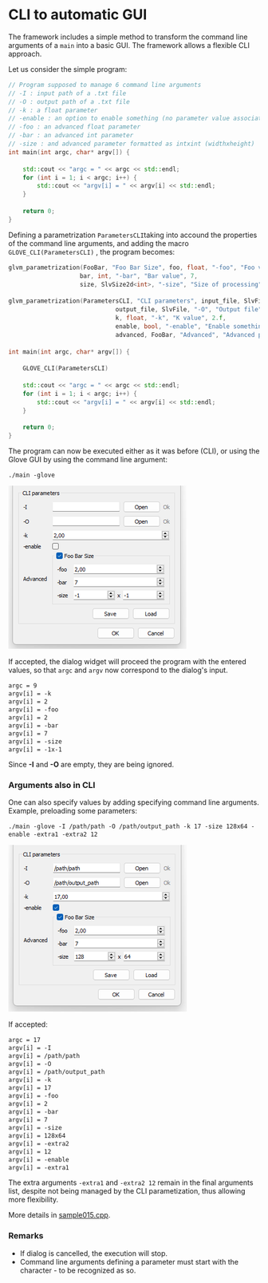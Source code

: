# CLI to automatic GUI

The framework includes a simple method to transform the command line arguments of a `main` into a basic GUI. The framework allows a flexible CLI approach.

Let us consider the simple program:

```cpp
// Program supposed to manage 6 command line arguments
// -I : input path of a .txt file
// -O : output path of a .txt file
// -k : a float parameter
// -enable : an option to enable something (no parameter value associated)
// -foo : an advanced float parameter
// -bar : an advanced int parameter
// -size : and advanced parameter formatted as intxint (widthxheight)
int main(int argc, char* argv[]) {

    std::cout << "argc = " << argc << std::endl;
    for (int i = 1; i < argc; i++) {
        std::cout << "argv[i] = " << argv[i] << std::endl;
    }

    return 0;
}
```

Defining a parametrization `ParametersCLI`taking into accound the properties of the command line arguments, and adding the macro <code>GLOVE_CLI(ParametersCLI)</code> , the program becomes:

```cpp
glvm_parametrization(FooBar, "Foo Bar Size", foo, float, "-foo", "Foo value", 2.f,
                    bar, int, "-bar", "Bar value", 7,
                    size, SlvSize2d<int>, "-size", "Size of processing", SlvSize2d<int>(- 1, -1))

glvm_parametrization(ParametersCLI, "CLI parameters", input_file, SlvFile, "-I", "Input file", SlvFile(SlvFileExtensions({ ".txt" }), SlvFile::IO::Read),
                              output_file, SlvFile, "-O", "Output file", SlvFile(SlvFileExtensions({ ".txt" }), SlvFile::IO::Write),
                              k, float, "-k", "K value", 2.f,
                              enable, bool, "-enable", "Enable something", false,
                              advanced, FooBar, "Advanced", "Advanced parameters", FooBar());

int main(int argc, char* argv[]) {

    GLOVE_CLI(ParametersCLI)

    std::cout << "argc = " << argc << std::endl;
    for (int i = 1; i < argc; i++) {
        std::cout << "argv[i] = " << argv[i] << std::endl;
    }

    return 0;
}
```

The program can now be executed either as it was before (CLI), or using the Glove GUI by using the command line argument:

```shell
./main -glove
```

![sample015](../../images/samples/sample015.png)

If accepted, the dialog widget will proceed the program with the entered values, so that <code>argc</code> and <code>argv</code> now correspond to the dialog's input.

```shell
argc = 9
argv[i] = -k
argv[i] = 2
argv[i] = -foo
argv[i] = 2
argv[i] = -bar
argv[i] = 7
argv[i] = -size
argv[i] = -1x-1
```

Since **-I** and **-O** are empty, they are being ignored.

### Arguments also in CLI

One can also specify values by adding specifying command line arguments.
Example, preloading some parameters:

```shell
./main -glove -I /path/path -O /path/output_path -k 17 -size 128x64 -enable -extra1 -extra2 12
```

![sample015-1](../../images/samples/sample015-1.png)

If accepted:

```shell
argc = 17
argv[i] = -I
argv[i] = /path/path
argv[i] = -O
argv[i] = /path/output_path
argv[i] = -k
argv[i] = 17
argv[i] = -foo
argv[i] = 2
argv[i] = -bar
argv[i] = 7
argv[i] = -size
argv[i] = 128x64
argv[i] = -extra2
argv[i] = 12
argv[i] = -enable
argv[i] = -extra1
```

The extra arguments <code>-extra1</code> and <code>-extra2 12</code> remain in the final arguments list, despite not being managed by the CLI parametization, thus allowing more flexibility.

More details in [sample015.cpp](/src/src_samples/src_sample015/sample015.cpp).

### Remarks

- If dialog is cancelled, the execution will stop.
- Command line arguments defining a parameter must start with the character - to be recognized as so.
